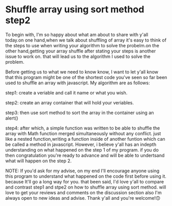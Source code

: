 # Shuffle array using sort method step2
 To begin with, I'm so happy about what am about to share with y'all today.on one hand,when we talk about shuffling of array it's easy to think of the steps to use when writing your algorithm to solve the probelm.on the other hand,getting your array shuffle after stating your steps is another issue to work on. that will lead us to the algorithm I used to  solve the problem. 

Before getting us to what we need to know know, I want to let y'all know that this program might be one of the shortest code you've seen so far been used to shuffle an array with javascript. 
My algorithm are as follows:

step1: create a veriable and call it name or what you wish. 

step2: create an array container that will hold your veriables.

step3: then use sort method to sort the array in the container using an alert()

step4: after which, a simple function was written to be able to shuffle the array with Math function merged simultaneously without any conflict. just like a nested function,writing a function inside of another funtion which can be called a method in javascript.
However, i believe y'all has an indepth understanding on what happened on the step 1 of my program. if you do then congratulation you're ready to advance and will be able to undertsand what will happen on the step 2.

NOTE: If you'd ask for my advise, on my end I'll encourage anyone using this program to understand what happened on the code first before using it. because It'll go a long way for you. that been said, I'd love y'all to compare and contrast  step1 and stpe2 on how to shuffle array using sort method. will love to get your reviews and comments on the discussion section also I'm always open to new ideas and advise. Thank y'all and you're welcome!🙃
